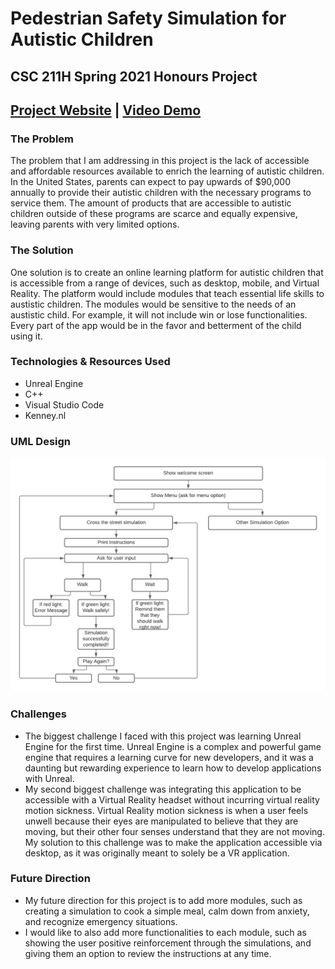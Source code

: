 # Pedestrian Safety Simulation for Autistic Children
## CSC 211H Spring 2021  Honours Project
## [Project Website](https://sites.google.com/view/csc211hsharna/home "Website") | [Video Demo](https://youtu.be/LqL8Kih2aLM "Video Demo")
### The Problem
The problem that I am addressing in this project is the lack of accessible and affordable resources available to enrich the learning of autistic children. In the United States, parents can expect to pay upwards of $90,000 annually to provide their autistic children with the necessary programs to service them. The amount of products that are accessible to autistic children outside of these programs are scarce and equally expensive, leaving parents with very limited options.
### The Solution
One solution is to create an online  learning platform for autistic children that is accessible from a range of devices, such as desktop, mobile, and Virtual Reality. The platform would include modules that teach essential life skills to austistic children. The modules would be sensitive to the needs of an austistic child. For example, it will not include win or lose functionalities. Every part of the app would be in the favor and betterment of the child using it.
### Technologies & Resources Used
- Unreal Engine
- C++
- Visual Studio Code
- Kenney.nl

### UML Design
![](Config/uml.png)
### Challenges
- The biggest challenge I faced with this project was learning Unreal Engine for the first time. Unreal Engine is a complex and powerful game engine that requires a learning curve for new developers, and it was a daunting but rewarding experience to learn how to develop applications with Unreal. 
- My second biggest challenge was integrating this application to be accessible with a Virtual Reality headset without incurring virtual reality motion sickness. Virtual Reality motion sickness is when a user feels unwell because their eyes are manipulated to believe that they are moving, but their other four senses understand that they are not moving. My solution to this challenge was to make the application accessible via desktop, as it was originally meant to solely be a VR application.

### Future Direction
- My future direction for this project is to add more modules, such as creating a simulation to cook a simple meal, calm down from anxiety, and recognize emergency situations. 
- I would like to also add more functionalities to each module, such as showing the user positive reinforcement through the simulations, and giving them an option to review the instructions at any time.
